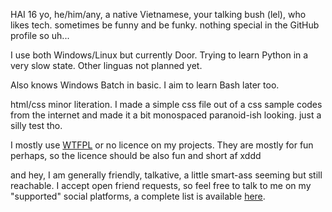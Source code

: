 HAI
16 yo, he/him/any, a native Vietnamese, your talking bush (lel), who likes tech. sometimes be funny and be funky.
nothing special in the GitHub profile so uh...

I use both Windows/Linux but currently Door.
Trying to learn Python in a very slow state. Other linguas not planned yet.

Also knows Windows Batch in basic. I aim to learn Bash later too.

html/css minor literation. I made a simple css file out of a css sample codes from the internet and made it a bit monospaced paranoid-ish looking. just a silly test tho.

I mostly use [WTFPL](https://en.wikipedia.org/wiki/WTFPL) or no licence on my projects. They are mostly for fun perhaps, so the licence should be also fun and short af xddd

and hey, I am generally friendly, talkative, a little smart-ass seeming but still reachable. I accept open friend requests, so feel free to talk to me on my "supported" social platforms, a complete list is available [here](https://barnacl437.github.io/aboutme).
